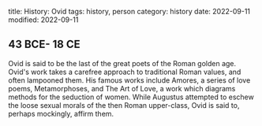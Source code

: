 title: History: Ovid
tags: history, person
category: history
date: 2022-09-11
modified: 2022-09-11


 43 BCE-
18 CE
-
Ovid is said to be the last of
the great poets of the Roman golden age. Ovid's work takes a
carefree approach to traditional Roman values, and often lampooned
them. His famous works include Amores, a series of love
poems, Metamorphoses, and The Art of Love, a work
which diagrams methods for the seduction of women. While Augustus
attempted to eschew the loose sexual morals of the then Roman
upper-class, Ovid is said to, perhaps mockingly, affirm them.




